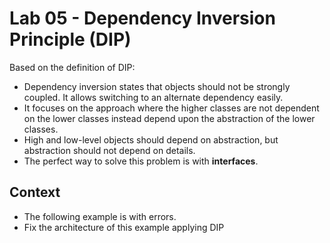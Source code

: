 # Lab 05 - Dependency Inversion Principle (DIP)
Based on the definition of DIP:
- Dependency inversion states that objects should not be strongly coupled. It allows switching to an alternate dependency easily.
- It focuses on the approach where the higher classes are not dependent on the lower classes instead depend upon the abstraction of the lower classes.
- High and low-level objects should depend on abstraction, but abstraction should not depend on details.
- The perfect way to solve this problem is with **interfaces**.

## Context
- The following example is with errors.
- Fix the architecture of this example applying DIP
